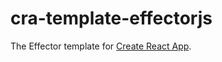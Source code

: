 # cra-template-effectorjs

The Effector template for [Create React App](https://github.com/facebook/create-react-app).
